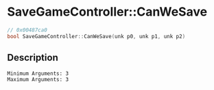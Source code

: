 # SaveGameController::CanWeSave
```c
// 0x00487ca0
bool SaveGameController::CanWeSave(unk p0, unk p1, unk p2)
```
## Description
```
Minimum Arguments: 3
Maximum Arguments: 3
```
